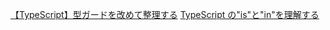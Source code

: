 [【TypeScript】型ガードを改めて整理する](https://zenn.dev/oreo2990/articles/5f75eaa285f2f9)
[TypeScript の"is"と"in"を理解する](https://qiita.com/ryo2132/items/ce9e13899e45dcfaff9b)
